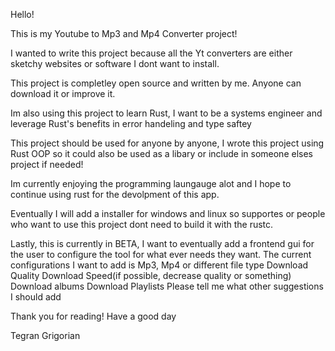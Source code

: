 Hello!

This is my Youtube to Mp3 and Mp4 Converter project!

I wanted to write this project because all the Yt converters are either sketchy websites or software I dont want to install.

This project is completley open source and written by me. Anyone can download it or improve it. 

Im also using this project to learn Rust, I want to be a systems engineer and leverage Rust's benefits in error handeling and type saftey

This project should be used for anyone by anyone, I wrote this project using Rust OOP so it could also be used as a libary or include in someone elses project if needed!

Im currently enjoying the programming laungauge alot and I hope to continue using rust for the devolpment of this app.

Eventually I will add a installer for windows and linux so supportes or people who want to use this project dont need to build it with the rustc.

Lastly, this is currently in BETA, I want to eventually add a frontend gui for the user to configure the tool for what ever needs they want. The current configurations I want to add is
  Mp3, Mp4 or different file type
  Download Quality
  Download Speed(if possible, decrease quality or something)
  Download albums
  Download Playlists
  Please tell me what other suggestions I should add

Thank you for reading! Have a good day

Tegran Grigorian
